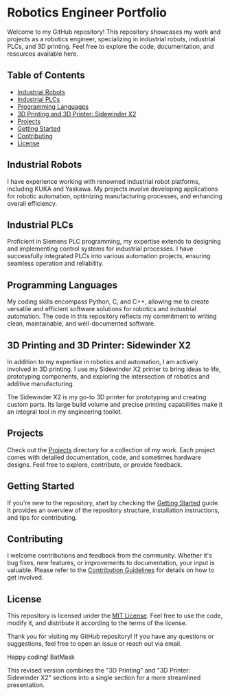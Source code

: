 # Robotics Engineer Portfolio

Welcome to my GitHub repository! This repository showcases my work and projects as a robotics engineer, specializing in industrial robots, industrial PLCs, and 3D printing. Feel free to explore the code, documentation, and resources available here.

## Table of Contents
- [Industrial Robots](#industrial-robots)
- [Industrial PLCs](#industrial-plcs)
- [Programming Languages](#programming-languages)
- [3D Printing and 3D Printer: Sidewinder X2](#3d-printing-and-3d-printer-sidewinder-x2)
- [Projects](#projects)
- [Getting Started](#getting-started)
- [Contributing](#contributing)
- [License](#license)

## Industrial Robots
I have experience working with renowned industrial robot platforms, including KUKA and Yaskawa. My projects involve developing applications for robotic automation, optimizing manufacturing processes, and enhancing overall efficiency.

## Industrial PLCs
Proficient in Siemens PLC programming, my expertise extends to designing and implementing control systems for industrial processes. I have successfully integrated PLCs into various automation projects, ensuring seamless operation and reliability.

## Programming Languages
My coding skills encompass Python, C, and C++, allowing me to create versatile and efficient software solutions for robotics and industrial automation. The code in this repository reflects my commitment to writing clean, maintainable, and well-documented software.

## 3D Printing and 3D Printer: Sidewinder X2
In addition to my expertise in robotics and automation, I am actively involved in 3D printing. I use my Sidewinder X2 printer to bring ideas to life, prototyping components, and exploring the intersection of robotics and additive manufacturing.

The Sidewinder X2 is my go-to 3D printer for prototyping and creating custom parts. Its large build volume and precise printing capabilities make it an integral tool in my engineering toolkit.

## Projects
Check out the [Projects](./projects) directory for a collection of my work. Each project comes with detailed documentation, code, and sometimes hardware designs. Feel free to explore, contribute, or provide feedback.

## Getting Started
If you're new to the repository, start by checking the [Getting Started](./getting-started.md) guide. It provides an overview of the repository structure, installation instructions, and tips for contributing.

## Contributing
I welcome contributions and feedback from the community. Whether it's bug fixes, new features, or improvements to documentation, your input is valuable. Please refer to the [Contribution Guidelines](./CONTRIBUTING.md) for details on how to get involved.

## License
This repository is licensed under the [MIT License](./LICENSE). Feel free to use the code, modify it, and distribute it according to the terms of the license.

Thank you for visiting my GitHub repository! If you have any questions or suggestions, feel free to open an issue or reach out via email.

Happy coding!
BatMask

This revised version combines the "3D Printing" and "3D Printer: Sidewinder X2" sections into a single section for a more streamlined presentation.
